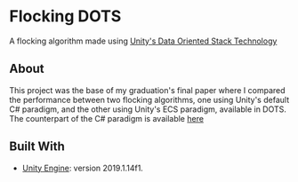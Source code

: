 # Flocking DOTS
A flocking algorithm made using [Unity's Data Oriented Stack Technology](https://unity.com/dots)

## About
This project was the base of my graduation's final paper where I compared the performance between two flocking algorithms, one using Unity's default C# paradigm, and the other using Unity's ECS paradigm, available in DOTS. The counterpart of the C# paradigm is available [here](https://github.com/rafavla32/flocking-oo)

## Built With
- [Unity Engine](https://unity.com/): version 2019.1.14f1.
